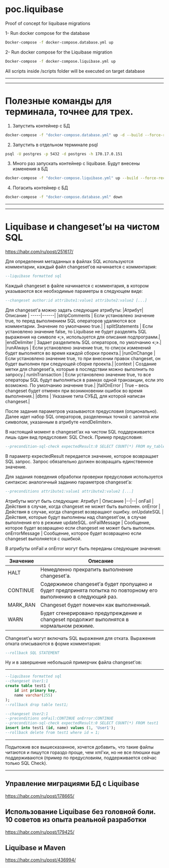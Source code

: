 # poc.liquibase
Proof of concept for liquibase migrations

1- Run docker compose for the database
```bash
Docker-compose -f docker-compose.database.yml up
```

2- Run docker compose for the Liquibase migration
```bash
Docker-compose -f docker-compose.liquibase.yml up
```

All scripts inside /scripts folder will be executed on target database


*****
*****

# Полезные команды для терминала, точнее для трех.

1. Запустить контейнер с БД
```bash
docker-compose -f "docker-compose.database.yml" up -d --build --force-recreate
```

2. Запустить в отдельном терминале psql 
```bash
psql -U postgres -p 5432 -d postgres -h 170.17.0.151
```
3. Много раз запускать контейнер с liquibase. Будут внесены изменения в БД
```bash
docker-compose -f "docker-compose.liquibase.yml" up --build --force-recreate 
```
4. Погасить контейнер с БД
```bash
docker-compose -f "docker-compose.database.yml" down
```


********
********
# Liquibase и changeset’ы на чистом SQL
https://habr.com/ru/post/251617/


Для определения метаданных в файлах SQL используются комментарии, каждый файл changeset’ов начинается с комментария:
```sql
--liquibase formatted sql
```

Каждый changeset в файле начинается с комментария, в котором указываются все необходимые параметры в следующем виде:
```sql
--changeset author:id attribute1:value1 attribute2:value2 [...]
```

Для changeset’а можно задать следующие атрибуты:
|Атрибут|Описание
| -----|------|
|stripComments	|   Если установлено значение true, то перед выполнением SQL операторов удаляются все комментарии. Значение по умолчанию true.|
| splitStatements	|        Если установлено значение false, то Liquibase не будет разделять SQL выражения на символе «;», используется для описания подпрограмм.|
|endDelimiter	|        Задает разделитель SQL операторов, по умолчанию «;».|
|runAlways	|        Если установлено значение true, то список изменений будет выполнятся во время каждой сборки проекта.|
|runOnChange	|        Если установлено значение true, то при внесении правок changeset, он будет выполнен при следующей сборке проекта.|
|context	|        Создание метки для changeset’а, которые в последствии можно выполнить по запросу.|
runInTransaction	|        Если установлено значение true, то все операторы SQL будут выполняться в рамках одной транзакции, если это возможно. По умолчанию значение true.|
|failOnError	|        True – весь changeset будет отменен при возникновении ошибок во время выполнения.|
|dbms	|        Указание типа СУБД, для которой написан changeset.|



После задания параметров указываются предусловия (опционально). Далее идет набор SQL операторов, разделенных точкой с запятой или символом, указанным в атрибуте «endDelimiter».

В настоящий момент в changeset’ах на чистом SQL поддерживается лишь один вид предусловия: SQL Check. Пример предусловия:
```sql
--precondition-sql-check expectedResult:0 SELECT COUNT(*) FROM my_table
```

В параметр expectedResult передается значение, которое возвращает SQL запрос. Запрос обязательно должен возвращать единственное значение.

Для задания поведения обработки проверки предусловия используется синтаксис аналогичный заданию параметров changeset’а:
```sql
--preconditions attribute1:value1 attribute2:value2 [...]
```

Атрибуты могут быть следующие:
Атрибут	|                    Описание
|--|--|
onFail	            |        Действия в случае, когда changeset не может быть выполнен.
onError	         |           Действия в случае, когда changeset возвращают ошибку.
onUpdateSQL	      |          Действия, которые будут выполнены над changeset’ом, в случае выполнения его в режиме updateSQL.
onFailMessage	       |     Сообщение, которое будет возвращено если changeset не может быть выполнен.
onErrorMessage	        |    Сообщение, которое будет возвращено если changeset выполняется с ошибкой.


В атрибуты onFail и onError могут быть переданы следующие значения:

Значение	  |              Описание
|--|--|
HALT	       |             Немедленно прекратить выполнение changeset’а.
CONTINUE	    |            Содержимое changeset’а будет пропущено и будет предпринята попытка по повторному его выполнению в следующий раз.
MARK_RAN	     |           Changeset будет помечен как выполненный.
WARN	          |          Будет сгенерировано предупреждение и changeset продолжит выполнятся в нормальном режиме.



Changeset’ы могут включать SQL выражения для отката. Выражения отката описываются в форме комментария:

```sql
--rollback SQL STATEMENT
```

Ну и в завершение небольшой примерчик файла changeset’ов:

****
```sql
--liquibase formatted sql
--changeset User1:1 
create table test1 (
    id int primary key,
    name varchar(255)
);
--rollback drop table test1;

--changeset User2:1 
--preconditions onFail:CONTINUE onError:CONTINUE
--precondition-sql-check expectedResult:0 SELECT COUNT(*) FROM test1
insert into test1 (id, name) values (1, 'User1');
--rollback delete from test1 where id = 1;
```
*******


Подытожив все вышесказанное, хочется добавить, что такие файлы читаются и пишутся гораздо проще, чем xml'ки, но не все плюшки еще поддерживаются (пример по предусловиям, поддерживается сейчас только SQL Check).

***************


## Управление миграциями БД с Liquibase
https://habr.com/ru/post/178665/

## Использование Liquibase без головной боли. 10 советов из опыта реальной разработки
https://habr.com/ru/post/179425/

## Liquibase и Maven
https://habr.com/ru/post/436994/